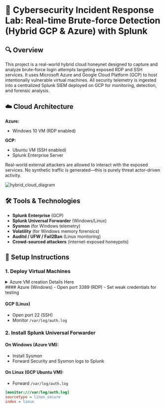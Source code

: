 # 🔐 Cybersecurity Incident Response Lab: Real-time Brute-force Detection (Hybrid GCP & Azure) with Splunk

## 🔍 Overview

This project is a real-world hybrid cloud honeynet designed to capture and analyze brute-force login attempts targeting exposed RDP and SSH services. It uses Microsoft Azure and Google Cloud Platform (GCP) to host intentionally vulnerable virtual machines. All security telemetry is ingested into a centralized Splunk SIEM deployed on GCP for monitoring, detection, and forensic analysis.
## ☁️ Cloud Architecture

**Azure:**
- Windows 10 VM (RDP enabled)

**GCP:**
- Ubuntu VM (SSH enabled)
- Splunk Enterprise Server

Real-world external attackers are allowed to interact with the exposed services. No synthetic traffic is generated—this is purely threat actor-driven activity.


![hybrid_cloud_diagram](https://github.com/user-attachments/assets/2a054a08-06b1-43da-9c97-6da242556081)



## 🛠 Tools & Technologies

- **Splunk Enterprise** (GCP)
- **Splunk Universal Forwarder** (Windows/Linux)
- **Sysmon** (for Windows telemetry)
- **Volatility** (for Windows memory forensics)
- **Auditd / UFW / Fail2Ban** (Linux monitoring)
- **Crowd-sourced attackers** (internet-exposed honeypots)

## 🔧 Setup Instructions

### 1. Deploy Virtual Machines
    
  <details><summary>Azure VM creation Details Here</summary>
# Azure VM Creation Guide

This guide provides step-by-step instructions for creating a Virtual Machine (VM) in Azure using the Azure Portal. Each step includes images for better visualization.

## Step 1: Log in to the Azure Portal
1. **Open your web browser** and navigate to the 

2. **Sign in** with your Azure account credentials.

---

## Step 2: Create a New Resource
1. On the Azure Portal dashboard, click on **"Create a resource"** in the left-hand menu.



2. In the "Search the Marketplace" box, type **"Virtual Machine"** and select **"Virtual Machine"** from the dropdown options.

   <img width="689" alt="Screenshot 2024-10-26 181711" src="https://github.com/user-attachments/assets/0194a6e9-9626-4f80-9841-6a45570312a2">


---

## Step 3: Configure Basic Settings
1. **Subscription**: Select the Azure subscription you want to use.
2. **Resource Group**:
   - Create a new resource group by clicking **"Create new"** or select an existing one from the dropdown.
  
   <img width="598" alt="Screenshot 2024-10-26 181619" src="https://github.com/user-attachments/assets/19aa5c91-d26b-4c4b-ac29-45dc83c6e8b2">
   


3. **Virtual Machine Name**: Enter a name for your VM.
4. **Region**: Choose the region where you want your VM to be located (e.g., East US, West Europe).
5. **Availability Options**: Select any availability options based on your needs.
6. **Image**: Choose the operating system you want to use (e.g., Windows Server, Ubuntu).
7. **Size**: Click on the **"Select size"** link to choose the VM size.

<img width="608" alt="Screenshot 2024-10-26 181823" src="https://github.com/user-attachments/assets/eed8f37c-030b-4e6c-abb4-fa41e0ad97b3">

<img width="580" alt="Screenshot 2024-10-26 181920" src="https://github.com/user-attachments/assets/04313f7d-4137-4116-8150-4de708ffd8df">


---

## Step 4: Configure Administrator Account
1. **Username**: Enter the administrator username for your VM.
2. **Password**: Create and confirm a password for the admin account.
3. **Inbound Port Rules**: Select the ports you want to allow.

<img width="583" alt="Screenshot 2024-10-26 191651" src="https://github.com/user-attachments/assets/7544cec1-32af-4b02-877e-e91eaf561f96">

<img width="589" alt="Screenshot 2024-10-26 191900" src="https://github.com/user-attachments/assets/043332d0-a96c-485f-8996-37b3a6fb462c">


---

## Step 5: Configure Networking
1. **Virtual Network**: Choose an existing virtual network or create a new one.
2. **Subnet**: Select a subnet from the dropdown or create a new one.
3. **Public IP**: Ensure you have a public IP assigned to your VM.
4. **Network Security Group**: Select the default option or create a new NSG.

 
<img width="596" alt="Screenshot 2024-10-26 182038" src="https://github.com/user-attachments/assets/131fb72d-030d-41af-95c7-9df1c0b5308c">


---

## Step 6: Configure Management Options
1. **Monitoring**: Choose whether to enable monitoring options, but I will leave it as default.
2. **Identity and Access Management**: If needed, enable managed identity for Azure resources.

   <img width="585" alt="Screenshot 2024-10-26 182108" src="https://github.com/user-attachments/assets/5e0350b8-aa30-423b-8118-004e6e2bc8de">


---


   

---

## Step 7: Review and Create
1. Click on the **"Review + create"** button at the bottom of the page.

<img width="562" alt="Screenshot 2024-10-26 182157" src="https://github.com/user-attachments/assets/5e0114e8-6257-4266-92a2-1fde16061133">


2. Review your settings and click **"Create"** to start the deployment.

---

## Step 8: Wait for Deployment
1. Azure will begin deploying your VM. You will see a progress screen.

   <img width="856" alt="Screenshot 2024-10-26 191157" src="https://github.com/user-attachments/assets/17964e35-4b88-48ae-abff-e58bae0d4182">


2. Once the deployment is complete, you will receive a notification.

---

## Step 9: Access Your VM
1. Go to the **"Virtual machines"** section in the Azure Portal.
2. Click on the VM you just created.
3. To connect to your VM:
   - For Windows VMs, search and click select **"RDP"**.
   - For Linux VMs, search powershell for window and sign-in using your **"SSH"** credentials which include your username and public IP and password

  <img width="304" alt="Screenshot 2024-10-26 182438" src="https://github.com/user-attachments/assets/0cd778b7-9a80-46fa-9320-e362597c8123">

<img width="574" alt="Screenshot 2024-10-26 182352" src="https://github.com/user-attachments/assets/75059cf7-c9d6-4d9a-bbb1-59580cb9ca23">

---

## Conclusion
You have successfully created a Virtual Machine in Azure using the Azure Portal! From here, you can configure your VM further, install applications, or use it for testing and development. 
</details>
#### Azure (Windows)
- Open port 3389 (RDP)
- Set weak credentials for testing

#### GCP (Linux)
- Open port 22 (SSH)
- Monitor `/var/log/auth.log`

### 2. Install Splunk Universal Forwarder

#### On Windows (Azure VM):
- Install Sysmon
- Forward Security and Sysmon logs to Splunk

#### On Linux (GCP Ubuntu VM):
- Forward `/var/log/auth.log`

```ini
[monitor:///var/log/auth.log]
sourcetype = linux_secure
index = linux
```

